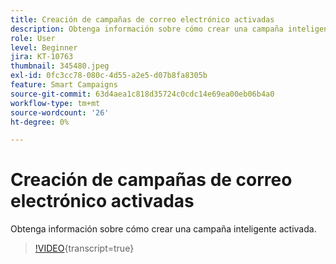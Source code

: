 ```yaml
---
title: Creación de campañas de correo electrónico activadas
description: Obtenga información sobre cómo crear una campaña inteligente activada.
role: User
level: Beginner
jira: KT-10763
thumbnail: 345480.jpeg
exl-id: 0fc3cc78-080c-4d55-a2e5-d07b8fa8305b
feature: Smart Campaigns
source-git-commit: 63d4aea1c818d35724c0cdc14e69ea00eb06b4a0
workflow-type: tm+mt
source-wordcount: '26'
ht-degree: 0%

---
```


# Creación de campañas de correo electrónico activadas

Obtenga información sobre cómo crear una campaña inteligente activada.

>[!VIDEO](https://video.tv.adobe.com/v/345480/?quality=12&learn=on){transcript=true}
